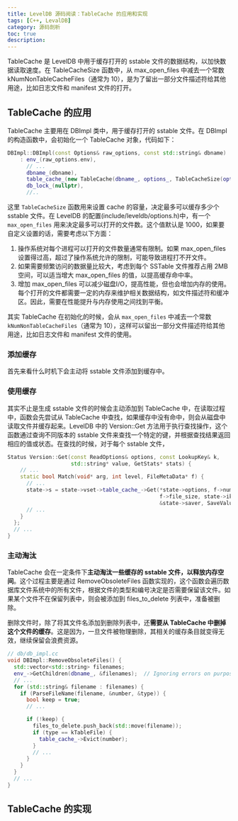 ```yaml
---
title: LevelDB 源码阅读：TableCache 的应用和实现
tags: [C++, LevalDB]
category: 源码剖析
toc: true
description: 
---
```


TableCache 是 LevelDB 中用于缓存打开的 sstable 文件的数据结构，以加快数据读取速度。在 TableCacheSize 函数中，从 max_open_files 中减去一个常数 kNumNonTableCacheFiles（通常为 10），是为了留出一部分文件描述符给其他用途，比如日志文件和 manifest 文件的打开。

<!-- more -->

## TableCache 的应用

TableCache 主要用在 DBImpl 类中，用于缓存打开的 sstable 文件。在 DBImpl 的构造函数中，会初始化一个 TableCache 对象，代码如下：

```c++
DBImpl::DBImpl(const Options& raw_options, const std::string& dbname)
    : env_(raw_options.env),
      // ...
      dbname_(dbname),
      table_cache_(new TableCache(dbname_, options_, TableCacheSize(options_))),
      db_lock_(nullptr),
      //..
```

这里 `TableCacheSize` 函数用来设置 cache 的容量，决定最多可以缓存多少个 sstable 文件。在 LevelDB 的配置(include/leveldb/options.h)中，有一个 `max_open_files` 用来决定最多可以打开的文件数。这个值默认是 1000，如果要自定义设置的话，需要考虑以下方面：

1. 操作系统对每个进程可以打开的文件数量通常有限制。如果 max_open_files 设置得过高，超过了操作系统允许的限制，可能导致进程打不开文件。
2. 如果需要频繁访问的数据量比较大，考虑到每个 SSTable 文件推荐占用 2MB 空间，可以适当增大 max_open_files 的值，以提高缓存命中率。
3. 增加 max_open_files 可以减少磁盘I/O，提高性能，但也会增加内存的使用。每个打开的文件都需要一定的内存来维护相关数据结构，如文件描述符和缓冲区。因此，需要在性能提升与内存使用之间找到平衡。

其实 TableCache 在初始化的时候，会从 `max_open_files` 中减去一个常数 `kNumNonTableCacheFiles`（通常为 10），这样可以留出一部分文件描述符给其他用途，比如日志文件和 manifest 文件的使用。

### 添加缓存

首先来看什么时机下会主动将 sstable 文件添加到缓存中。

### 使用缓存

其实不止是生成 sstable 文件的时候会主动添加到 TableCache 中，在读取过程中，函数会先尝试从 TableCache 中查找，如果缓存中没有命中，则会从磁盘中读取文件并缓存起来。LevelDB 中的 Version::Get 方法用于执行查找操作，这个函数通过查询不同版本的 sstable 文件来查找一个特定的键，并根据查找结果返回相应的值或状态。在查找的时候，对于每个 sstable 文件，

```c++
Status Version::Get(const ReadOptions& options, const LookupKey& k,
                    std::string* value, GetStats* stats) {
    // ...
    static bool Match(void* arg, int level, FileMetaData* f) {
      // ...
      state->s = state->vset->table_cache_->Get(*state->options, f->number,
                                                f->file_size, state->ikey,
                                                &state->saver, SaveValue);
      // ...
    }
  };
  // ...
}
```

### 主动淘汰

TableCache 会在一定条件下**主动淘汰一些缓存的 sstable 文件，以释放内存空间**。这个过程主要是通过 RemoveObsoleteFiles 函数实现的，这个函数会遍历数据库文件系统中的所有文件，根据文件的类型和编号决定是否需要保留该文件。如果某个文件不在保留列表中，则会被添加到 files_to_delete 列表中，准备被删除。

删除文件时，除了将其文件名添加到删除列表中，还**需要从 TableCache 中删掉这个文件的缓存**。这是因为，一旦文件被物理删除，其相关的缓存条目就变得无效，继续保留会浪费资源。

```c++
// db/db_impl.cc
void DBImpl::RemoveObsoleteFiles() {
  std::vector<std::string> filenames;
  env_->GetChildren(dbname_, &filenames);  // Ignoring errors on purpose
  // ...
  for (std::string& filename : filenames) {
    if (ParseFileName(filename, &number, &type)) {
      bool keep = true;
      // ...

      if (!keep) {
        files_to_delete.push_back(std::move(filename));
        if (type == kTableFile) {
          table_cache_->Evict(number);
        }
        // ...
      }
    }
  }
  // ...
}
```

## TableCache 的实现

